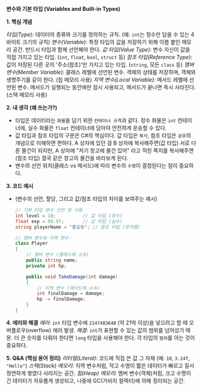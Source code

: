 **변수와 기본 타입 (Variables and Built-in Types)**

**1. 핵심 개념**

*타입(Type):* 데이터의 종류와 크기를 정의하는 규칙. (예: `int`는 정수만 담을 수 있는 4바이트 크기의 규칙)
*변수(Variable):* 특정 타입의 값을 저장하기 위해 이름 붙인 메모리 공간. 반드시 타입과 함께 선언해야 한다.
*값 타입(Value Type):* 변수 자신이 값을 직접 가지고 있는 타입. (`int`, `float`, `bool`, `struct` 등)
*참조 타입(Reference Type):* 값이 저장된 다른 곳의 '주소(참조)'만 가지고 있는 타입. (`string`, 모든 `class` 등)
*멤버 변수(Member Variable):* 클래스 레벨에 선언된 변수. 객체의 상태를 저장하며, 객체와 생명주기를 같이 한다. (힙 메모리 사용)
*지역 변수(Local Variable):* 메서드 레벨에 선언된 변수. 메서드가 실행되는 동안에만 잠시 사용되고, 메서드가 끝나면 즉시 사라진다. (스택 메모리 사용)


**2. 내 생각 (왜 쓰는가?)**

* 타입은 데이터라는 `화물`을 담기 위한 `컨테이너 규격`과 같다. 정수 화물은 `int` 컨테이너에, 실수 화물은 `float` 컨테이너에 담아야 안전하게 운송할 수 있다.
* 값 타입과 참조 타입의 구분은 C#의 핵심이다. 값 타입은 `복사`, 참조 타입은 `공유`의 개념으로 이해하면 편하다. A 상자에 있던 걸 B 상자에 복사해주면(값 타입) 서로 다른 물건이 되지만, A 상자에 "저기 창고에 물건 있어" 라고 적힌 쪽지를 복사해주면(참조 타입) 결국 같은 창고의 물건을 바라보게 된다.
* 변수의 선언 위치(클래스 vs 메서드)에 따라 변수의 `수명`이 결정된다는 점이 중요하다.


**3. 코드 예시**

* (변수의 선언, 할당, 그리고 값/참조 타입의 차이를 보여주는 예시)
    ```csharp
    // 기본 타입 변수 선언 및 사용
    int level = 10;          // 값 타입 (정수)
    float exp = 99.5f;       // 값 타입 (실수)
    string playerName = "홍길동"; // 참조 타입 (문자열)

    // 멤버 변수와 지역 변수
    class Player
    {
        // 멤버 변수 (클래스에 소속)
        public string name;
        private int hp;

        public void TakeDamage(int damage)
        {
            // 지역 변수 (메서드에 소속)
            int finalDamage = damage;
            hp -= finalDamage;
        }
    }
    ```


**4. 에러와 해결**
*에러:* `int` 타입 변수에 `2147483648` (약 21억 이상)을 넣으려고 할 때 오버플로우(overflow) 에러 발생.
*해결:* `int`가 표현할 수 있는 값의 범위를 넘어섰기 때문. 더 큰 숫자를 다뤄야 한다면 `long` 타입을 사용해야 한다. 각 타입의 `범위`를 아는 것이 중요하다.


**5. Q&A (핵심 용어 정리)**
*리터럴(Literal):* 코드에 직접 쓴 값 그 자체 (예: `10`, `3.14f`, `"Hello"`)
*스택(Stack) 메모리:* 지역 변수처럼, 작고 수명이 짧은 데이터가 빠르고 질서정연하게 쌓였다 사라지는 공간.
*힙(Heap) 메모리:* 멤버 변수(객체)처럼, 크고 수명이 긴 데이터가 자유롭게 생성되고, 나중에 GC(가비지 컬렉터)에 의해 정리되는 공간.